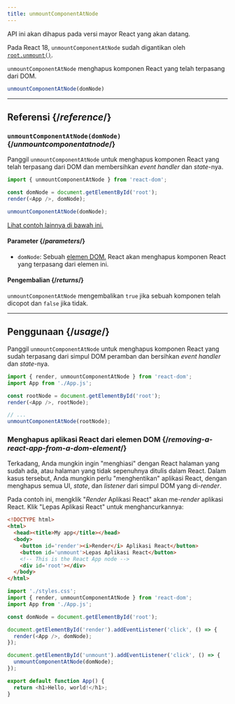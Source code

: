 ```yaml
---
title: unmountComponentAtNode
---
```


<Deprecated>

API ini akan dihapus pada versi mayor React yang akan datang.

Pada React 18, `unmountComponentAtNode` sudah digantikan oleh [`root.unmount()`](/reference/react-dom/client/createRoot#root-unmount).

</Deprecated>

<Intro>

`unmountComponentAtNode` menghapus komponen React yang telah terpasang dari DOM.

```js
unmountComponentAtNode(domNode)
```

</Intro>

<InlineToc />

---

## Referensi {/*reference*/}

### `unmountComponentAtNode(domNode)` {/*unmountcomponentatnode*/}

Panggil `unmountComponentAtNode` untuk menghapus komponen React yang telah terpasang dari DOM dan membersihkan *event handler* dan *state*-nya.

```js
import { unmountComponentAtNode } from 'react-dom';

const domNode = document.getElementById('root');
render(<App />, domNode);

unmountComponentAtNode(domNode);
```

[Lihat contoh lainnya di bawah ini.](#usage)

#### Parameter {/*parameters*/}

* `domNode`: Sebuah [elemen DOM.](https://developer.mozilla.org/en-US/docs/Web/API/Element) React akan menghapus komponen React yang terpasang dari elemen ini.

#### Pengembalian {/*returns*/}

`unmountComponentAtNode` mengembalikan `true` jika sebuah komponen telah dicopot dan `false` jika tidak.

---

## Penggunaan {/*usage*/}

Panggil `unmountComponentAtNode` untuk menghapus <CodeStep step={1}>komponen React yang sudah terpasang</CodeStep> dari <CodeStep step={2}>simpul DOM peramban</CodeStep> dan bersihkan *event handler* dan *state*-nya.

```js [[1, 5, "<App />"], [2, 5, "rootNode"], [2, 8, "rootNode"]]
import { render, unmountComponentAtNode } from 'react-dom';
import App from './App.js';

const rootNode = document.getElementById('root');
render(<App />, rootNode);

// ...
unmountComponentAtNode(rootNode);
```


### Menghapus aplikasi React dari elemen DOM {/*removing-a-react-app-from-a-dom-element*/}

Terkadang, Anda mungkin ingin "menghiasi" dengan React halaman yang sudah ada, atau halaman yang tidak sepenuhnya ditulis dalam React. Dalam kasus tersebut, Anda mungkin perlu "menghentikan" aplikasi React, dengan menghapus semua UI, *state*, dan *listener* dari simpul DOM yang di-*render*.

Pada contoh ini, mengklik "*Render* Aplikasi React" akan me-*render* aplikasi React. Klik "Lepas Aplikasi React" untuk menghancurkannya:

<Sandpack>

```html index.html
<!DOCTYPE html>
<html>
  <head><title>My app</title></head>
  <body>
    <button id='render'><i>Render</i> Aplikasi React</button>
    <button id='unmount'>Lepas Aplikasi React</button>
    <!-- This is the React App node -->
    <div id='root'></div>
  </body>
</html>
```

```js index.js active
import './styles.css';
import { render, unmountComponentAtNode } from 'react-dom';
import App from './App.js';

const domNode = document.getElementById('root');

document.getElementById('render').addEventListener('click', () => {
  render(<App />, domNode);
});

document.getElementById('unmount').addEventListener('click', () => {
  unmountComponentAtNode(domNode);
});
```

```js App.js
export default function App() {
  return <h1>Hello, world!</h1>;
}
```

</Sandpack>
